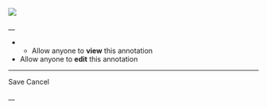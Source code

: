 ![](https://bat.bing.com/action/0?ti=56018282&Ver=2&mid=ae6b78cb-03a2-42d4-9aa6-f6e9a0fa20b6&sid=201ffde0635411ee902411d77b750559&vid=20202bf0635411ee9ac03f2e618b0b9f&vids=0&msclkid=N&pi=0&lg=en-US&sw=800&sh=600&sc=24&nwd=1&tl=Shortform%20%7C%20Book&p=https%3A%2F%2Fwww.shortform.com%2Fapp%2Fbook%2F21-lessons-for-the-21st-century%2Fchapters-13-14&r=&lt=403&evt=pageLoad&sv=1&rn=743930)

__

  *   * Allow anyone to **view** this annotation
  * Allow anyone to **edit** this annotation



* * *

Save Cancel

__




